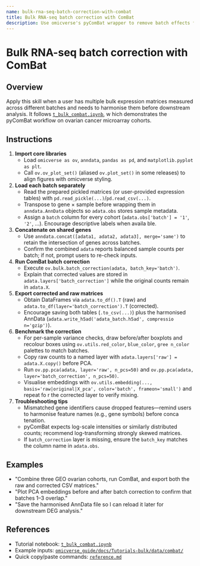 ```yaml
---
name: bulk-rna-seq-batch-correction-with-combat
title: Bulk RNA-seq batch correction with ComBat
description: Use omicverse's pyComBat wrapper to remove batch effects from merged bulk RNA-seq or microarray cohorts, export corrected matrices, and benchmark pre/post correction visualisations.
---
```


# Bulk RNA-seq batch correction with ComBat

## Overview
Apply this skill when a user has multiple bulk expression matrices measured across different batches and needs to harmonise them
 before downstream analysis. It follows [`t_bulk_combat.ipynb`](../../omicverse_guide/docs/Tutorials-bulk/t_bulk_combat.ipynb), w
hich demonstrates the pyComBat workflow on ovarian cancer microarray cohorts.

## Instructions
1. **Import core libraries**
   - Load `omicverse as ov`, `anndata`, `pandas as pd`, and `matplotlib.pyplot as plt`.
   - Call `ov.ov_plot_set()` (aliased `ov.plot_set()` in some releases) to align figures with omicverse styling.
2. **Load each batch separately**
   - Read the prepared pickled matrices (or user-provided expression tables) with `pd.read_pickle(...)`/`pd.read_csv(...)`.
   - Transpose to gene × sample before wrapping them in `anndata.AnnData` objects so `adata.obs` stores sample metadata.
   - Assign a `batch` column for every cohort (`adata.obs['batch'] = '1'`, `'2'`, ...). Encourage descriptive labels when availa
ble.
3. **Concatenate on shared genes**
   - Use `anndata.concat([adata1, adata2, adata3], merge='same')` to retain the intersection of genes across batches.
   - Confirm the combined `adata` reports balanced sample counts per batch; if not, prompt users to re-check inputs.
4. **Run ComBat batch correction**
   - Execute `ov.bulk.batch_correction(adata, batch_key='batch')`.
   - Explain that corrected values are stored in `adata.layers['batch_correction']` while the original counts remain in `adata.X`.
5. **Export corrected and raw matrices**
   - Obtain DataFrames via `adata.to_df().T` (raw) and `adata.to_df(layer='batch_correction').T` (corrected).
   - Encourage saving both tables (`.to_csv(...)`) plus the harmonised AnnData (`adata.write_h5ad('adata_batch.h5ad', compressio
n='gzip')`).
6. **Benchmark the correction**
   - For per-sample variance checks, draw before/after boxplots and recolour boxes using `ov.utils.red_color`, `blue_color`, `gree
n_color` palettes to match batches.
   - Copy raw counts to a named layer with `adata.layers['raw'] = adata.X.copy()` before PCA.
   - Run `ov.pp.pca(adata, layer='raw', n_pcs=50)` and `ov.pp.pca(adata, layer='batch_correction', n_pcs=50)`.
   - Visualise embeddings with `ov.utils.embedding(..., basis='raw|original|X_pca', color='batch', frameon='small')` and repeat fo
r the corrected layer to verify mixing.
7. **Troubleshooting tips**
   - Mismatched gene identifiers cause dropped features—remind users to harmonise feature names (e.g., gene symbols) before conca
tenation.
   - pyComBat expects log-scale intensities or similarly distributed counts; recommend log-transforming strongly skewed matrices.
   - If `batch_correction` layer is missing, ensure the `batch_key` matches the column name in `adata.obs`.

## Examples
- "Combine three GEO ovarian cohorts, run ComBat, and export both the raw and corrected CSV matrices."
- "Plot PCA embeddings before and after batch correction to confirm that batches 1–3 overlap."
- "Save the harmonised AnnData file so I can reload it later for downstream DEG analysis."

## References
- Tutorial notebook: [`t_bulk_combat.ipynb`](../../omicverse_guide/docs/Tutorials-bulk/t_bulk_combat.ipynb)
- Example inputs: [`omicverse_guide/docs/Tutorials-bulk/data/combat/`](../../omicverse_guide/docs/Tutorials-bulk/data/combat/)
- Quick copy/paste commands: [`reference.md`](reference.md)
